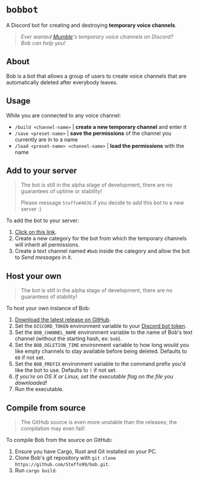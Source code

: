 # `bobbot`

A Discord bot for creating and destroying **temporary voice channels**.

> _Ever wanted [Mumble](https://www.mumble.info/)'s temporary voice channels on Discord?_  
> _Bob can help you!_

## About

Bob is a bot that allows a group of users to create voice channels that are automatically deleted after everybody leaves.

## Usage

While you are connected to any voice channel:

- `/build <channel-name>` | **create a new temporary channel** and enter it
- `/save <preset-name>` | **save the permissions** of the channel you currently are in to a name
- `/load <preset-name> <channel-name>` | **load the permissions** with the name

## Add to your server

> The bot is still in the alpha stage of development, there are no guarantees of uptime or stability!
> 
> Please message `Steffo#4036` if you decide to add this bot to a new server :)

To add the bot to your server:

1. [Click on this link](https://discord.com/api/oauth2/authorize?client_id=737293731459498025&permissions=16778256&scope=bot).
2. Create a new category for the bot from which the temporary channels will inherit all permissions.
3. Create a text channel named `#bob` inside the category and allow the bot to _Send messages_ in it.

## Host your own

> The bot is still in the alpha stage of development, there are no guarantees of stability!

To host your own instance of Bob:

1. [Download the latest release on GitHub](https://github.com/Steffo99/bob/releases).
2. Set the `DISCORD_TOKEN` environment variable to your [Discord bot token](https://discord.com/developers/applications).
3. Set the `BOB_CHANNEL_NAME` environment variable to the name of Bob's text channel (without the starting hash, ex: `bob`).
4. Set the `BOB_DELETION_TIME` environment variable to how long would you like empty channels to stay available before being deleted. Defaults to `60` if not set.
4. Set the `BOB_PREFIX` environment variable to the command prefix you'd like the bot to use. Defaults to `!` if not set.
5. _If you're on OS X or Linux, set the executable flag on the file you downloaded!_
6. Run the executable.

## Compile from source

> The GitHub source is even more unstable than the releases; the compilation may even fail!

To compile Bob from the source on GitHub:

1. Ensure you have Cargo, Rust and Git installed on your PC.
2. Clone Bob's git repository with `git clone https://github.com/Steffo99/bob.git`.
2. Run `cargo build`.
